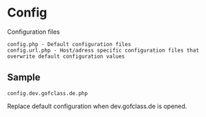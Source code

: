# Config
Configuration files

```
config.php - Default configuration files
config.url.php - Host/adress specific configuration files that overwrite default configuration values
```

## Sample
```
config.dev.gofclass.de.php
```
Replace default configuration when dev.gofclass.de is opened.

